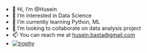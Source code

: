 - 👋 Hi, I’m @Husein
- 👀 I’m interested in Data Science
- 🌱 I’m currently learning Python, ML
- 💞️ I’m looking to collaborate on data analysis project
- 📫 You can reach me at husein.basta@gmail.com
- [![trophy](https://github-profile-trophy.vercel.app/husein-bastawalaryo-ma)](https://github.com/ryo-ma/github-profile-trophy)

<!---
Husein2022/Husein2022 is a ✨ special ✨ repository because its `README.md` (this file) appears on your GitHub profile.
You can click the Preview link to take a look at your changes.
--->
